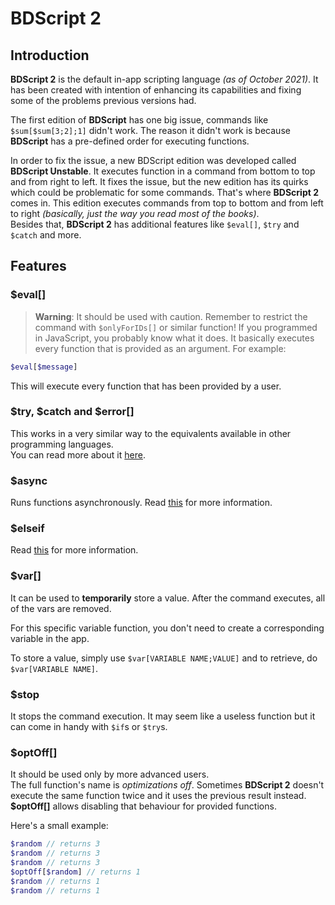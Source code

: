 # BDScript 2

## Introduction
**BDScript 2** is the default in-app scripting language _(as of October 2021)_. It has been created with intention of enhancing its capabilities and fixing some of the problems previous versions had.

The first edition of **BDScript** has one big issue, commands like `$sum[$sum[3;2];1]` didn't work. The reason it didn't work is because **BDScript** has a pre-defined order for executing functions.

In order to fix the issue, a new BDScript edition was developed called **BDScript Unstable**. It executes function in a command from bottom to top and from right to left.
It fixes the issue, but the new edition has its quirks which could be problematic for some commands. That's where **BDScript 2** comes in. This edition executes commands from top to bottom and from left to right *(basically, just the way you read most of the books)*.\
Besides that, **BDScript 2** has additional features like `$eval[]`, `$try` and `$catch` and more.

## Features
### $eval[]
> **Warning**: It should be used with caution. Remember to restrict the command with `$onlyForIDs[]` or similar function!
If you programmed in JavaScript, you probably know what it does.
It basically executes every function that is provided as an argument.
For example:
```php
$eval[$message]
```
This will execute every function that has been provided by a user.

### $try, $catch and $error[]
This works in a very similar way to the equivalents available in other programming languages.\
You can read more about it [here](./trycatch.md).

### $async
Runs functions asynchronously. Read [this](./async.md) for more information.

### $elseif
Read [this](./ifStatements.md) for more information.

### $var[]
It can be used to **temporarily** store a value.
After the command executes, all of the vars are removed.

For this specific variable function, you don't need to create a corresponding variable in the app.

To store a value, simply use `$var[VARIABLE NAME;VALUE]` and to retrieve, do `$var[VARIABLE NAME]`.

### $stop
It stops the command execution. It may seem like a useless function but it can come in handy with `$if`s or `$try`s.

### $optOff[]
It should be used only by more advanced users.\
The full function's name is *optimizations off*. Sometimes **BDScript 2** doesn't execute the same function twice and it uses the previous result instead.
**$optOff[]** allows disabling that behaviour for provided functions.

Here's a small example:
```php
$random // returns 3
$random // returns 3
$random // returns 3
$optOff[$random] // returns 1
$random // returns 1
$random // returns 1
```


